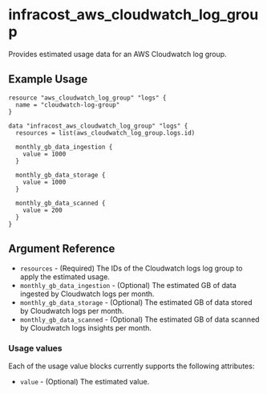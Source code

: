# infracost_aws_cloudwatch_log_group

Provides estimated usage data for an AWS Cloudwatch log group.

## Example Usage

```hcl
resource "aws_cloudwatch_log_group" "logs" {
  name = "cloudwatch-log-group"
}

data "infracost_aws_cloudwatch_log_group" "logs" {
  resources = list(aws_cloudwatch_log_group.logs.id)

  monthly_gb_data_ingestion {
    value = 1000
  }

  monthly_gb_data_storage {
    value = 1000
  }
  
  monthly_gb_data_scanned {
    value = 200
  }
}
```

## Argument Reference

* `resources` - (Required) The IDs of the Cloudwatch logs log group to apply the estimated usage.
* `monthly_gb_data_ingestion` - (Optional) The estimated GB of data ingested by Cloudwatch logs per month. 
* `monthly_gb_data_storage` - (Optional) The estimated GB of data stored by Cloudwatch logs per month.
* `monthly_gb_data_scanned` - (Optional) The estimated GB of data scanned by Cloudwatch logs insights per month.

### Usage values

Each of the usage value blocks currently supports the following attributes:

* `value` - (Optional) The estimated value.

